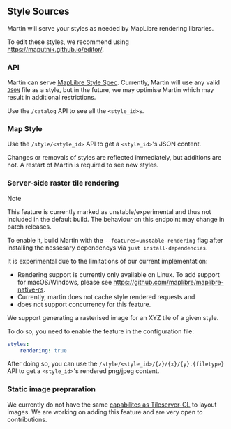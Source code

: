 ## Style Sources

Martin will serve your styles as needed by MapLibre rendering libraries.

To edit these styles, we recommend using <https://maputnik.github.io/editor/>.

### API

Martin can serve [MapLibre Style Spec](https://maplibre.org/maplibre-style-spec/).
Currently, Martin will use any valid [`JSON`](https://json.org) file as a style,
but in the future, we may optimise Martin which may result in additional restrictions.

Use the `/catalog` API to see all the `<style_id>`s.

### Map Style

Use the `/style/<style_id>` API to get a `<style_id>`'s JSON content.

Changes or removals of styles are reflected immediately, but additions are not.
A restart of Martin is required to see new styles.

### Server-side raster tile rendering

> [!NOTE]
> This feature is currently marked as unstable/experimental and thus not included in the default build.
> The behaviour on this endpoint may change in patch releases.
>
> To enable it, build Martin with the `--features=unstable-rendering` flag after installing the nessesary dependencys via `just install-dependencies`.
>
> It is experimental due to the limitations of our current implementation:
>
> - Rendering support is currently only available on Linux.
>   To add support for macOS/Windows, please see <https://github.com/maplibre/maplibre-native-rs>.
> - Currently, martin does not cache style rendered requests and
> - does not support concurrency for this feature.

We support generating a rasterised image for an XYZ tile of a given style.

To do so, you need to enable the feature in the configuration file:

```yaml
styles:
    rendering: true
```

After doing so, you can use the `/style/<style_id>/{z}/{x}/{y}.{filetype}` API to get a `<style_id>`'s rendered png/jpeg content.

### Static image prepraration

We currently do not have the same [capabilites as Tileserver-GL](https://tileserver.readthedocs.io/en/latest/endpoints.html#static-images) to layout images.
We are working on adding this feature and are very open to contributions.
